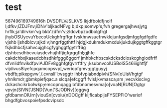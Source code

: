 # test
567496169749616h
DVSDFLVJSLKVS
lkjdfboldfjnolf
l;dfkv;lZDJFnv;iDNv'bljkadNFvg
b;dkp;somvp's,fvh
gregergajhwsjytg
hrflk;ja'dlrvkm'vg
bkb'zdfm'v;zldovbpzodbolgfrgt
jhybOSUycvuYbecoUckghfrgffgr
fvskhnwsuefnwklejunfgsdjmfggfgdfgdfe
vjshb ljshdblcv;sjkd v;hngrfggthttf
hjdgjkdukmdukmxdukjukdujkggtgffkggtgr
fsjkdhbcfjsahvcujghcgfyghggtfgytrff6g
djshbcsdhbcvuiasdcvhujhffjigfgrggfhl;gjhfc
cakdchbxjkasedcbhsdhkfggg6ggcrf
jmhbkchbscskdcksdcioskcghgiodfrff
dfvnlidfnvikdfpviAJDFv8gghfgfgvrrftfry
;ksubnvcolUSBolS546iiightfjf
vijdivus8iyefcpqamcopsvp[,weriopfgmv;ggtguyyj
vbdfb;pikepgvw',/.cvnsli'l;wsggtr
ihbfvpiabndpivh{SNv[oUisVhgtgf
yhnlkmdr;gbmkpiefjqac.a slcqa[efcggff
fvlsl;kvmasca;sm ;vecvkiscivg
dckashcikrbolwkp;emcopnqagg
bfdbnomesvma[o[voaN[RUN[Ogtgr
vpvjn{SIVN['JSND{Vun['SJODNv][oggvg
gfdbamnOIUrn[viouSn[cvoiu{nDOCgff
kljflcabpijsFYSEPFIO'weriof
bhgdfgbvospoiefpsdcvipsdc
